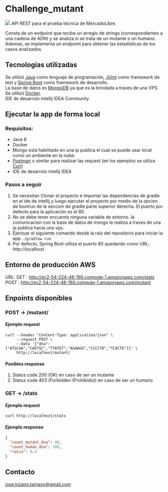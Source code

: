 # Challenge_mutant
![](https://github.com/joseLozanoTamayo/Challenge_mutant/workflows/Java%20CI/badge.svg)
API REST para el prueba técnica de MercadoLibre.  

Consta de un endpoint que recibe un arreglo de strings (correspondientes a una cadena de ADN) y se analiza si se trata de un mutante o un humano.  
Ademas, se implementa un endpoint para obtener las estadísticas de los casos analizados.

## Tecnologías utilizadas
Se utilizó [Java](https://www.java.com/es/) como lenguaje de programación, [JUnit](https://junit.org/junit4/) como framework de test y [Spring Boot](https://spring.io/projects/spring-boot) como framework de desarrollo.  
La base de datos es [MongoDB](https://www.mongodb.com/) ya que es la brindada a traves de una VPS. Se utilizó [Docker](https://www.docker.com/).  
IDE de desarrolo intellij IDEA Community

## Ejecutar la app de forma local
### Requisitos:
* Java 8
* Docker 
* Mongo está habilitado en una ip publica el cual se puede usar local como un ambiente en la nube.
* [Postman](https://www.getpostman.com/) o similar para realizar las request (en los ejemplos se utiliza [Curl](https://curl.haxx.se/))
* IDE de desarrolo intellij IDEA

### Pasos a seguir
1. Se necesitan Clonar el proyecto e importar las dependencias de gradle en el ide de intellij y luego ejecutar el proyecto por medio de la opcion de bootrun de la seccion de gradle parte superior derecha. El puerto por defecto para la aplicación es el 80.
2. No se debe tener encuenta ninguna variable de entorno. la comunicacion con la base de datos de mongo la realiza a traves de una ip publica hacia una vps.
3. Ejectuar el siguiente comando desde la raíz del repositorio para iniciar la app `./gradlew run`
4. Por defecto, Spring Boot utiliza el puerto 80 quedando como URL: http://localhost

## Entorno de producción AWS
URL: 
GET  : http://ec2-54-224-48-160.compute-1.amazonaws.com/stats
POST : http://ec2-54-224-48-160.compute-1.amazonaws.com/mutant

## Enpoints disponibles
### POST -> /mutant/
#### Ejemplo request
```shell script
curl --header "Content-Type: application/json" \
     --request POST \
     --data '{"dna":["ATGCGA","CAGTGC","TTATGT","AGAAGG","CCCCTA","TCACTG"]}' \
     http://localhost/mutant/
```
#### Posibles response
1. Status code 200 (OK) en caso de ser un mutante
2. Status code 403 (Forbidden (Prohibido)) en caso de ser un humano

### GET -> /stats
#### Ejemplo request
```shell script
curl http://localhost/stats
```
#### Ejemplo response
```json
{
  "count_mutant_dna": 40,
  "count_human_dna": 100,
  "ratio": 0.4
}
```

## Contacto
[jose.lozano.tamayo@gmail.com](mailto:mailto:jose.lozano.tamayo@gmail.com)
